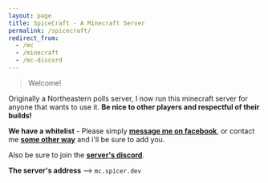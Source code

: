 ```yaml
---
layout: page
title: SpiceCraft - A Minecraft Server
permalink: /spicecraft/
redirect_from:
  - /mc
  - /minecraft
  - /mc-discord
---
```


> Welcome!

Originally a Northeastern polls server, I now run this minecraft server for anyone that wants to use it. **Be nice to other players and respectful of their builds!**

**We have a whitelist** - Please simply [**message me on facebook**](https://m.me/spicer.josh), or contact me [**some other way**](/contact) and i'll be sure to add you.

Also be sure to join the [**server's discord**](https://discord.gg/b9HJEVH).

**The server's address** --> `mc.spicer.dev`
